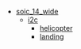 * [soic_14_wide](soic_14_wide)
  * [i2c](/soic_14_wide/i2c)
    * [helicopter](soic_14_wide/i2c/helicopter)
    * [landing](soic_14_wide/i2c/landing)

